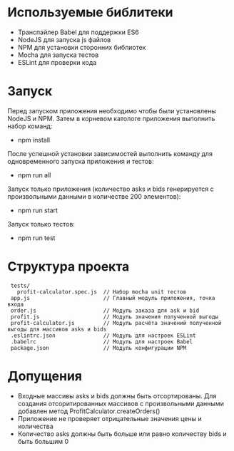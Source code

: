 # Используемые библитеки
- Транспайлер Babel для поддержки ES6
- NodeJS для запуска js файлов
- NPM для установки сторонних библиотек 
- Mocha для запуска тестов
- ESLint для проверки кода

# Запуск
Перед запуском приложения необходимо чтобы были установлены NodeJS и NPM. Затем в корневом катологе приложения выполнить набор команд:

- npm install

После успешной установки зависимостей выполнить команду для одновременного запуска приложения и тестов:

- npm run all

Запуск только приложения (количество asks и bids генерируется с произвольными данными в количестве 200 элементов):

- npm run start

Запуск только тестов:

- npm run test

# Структура проекта
     tests/ 
       profit-calculator.spec.js  // Набор mocha unit тестов
     app.js                       // Главный модуль приложения, точка входа
     order.js                     // Модуль заказа для ask и bid
     profit.js                    // Модуль значения полученной выгоды
     profit-calculator.js         // Модуль расчёта значений полученной выгоды для массивов asks и bids
     .eslintrc.json               // Модуль для настроек ESLint
     .babelrc                     // Модуль для настроек Babel
     package.json                 // Модуль конфигурации NPM

# Допущения

- Входные массивы asks и bids должны быть отсортированы. Для создания отсоритированных массивов с произвольными данными добавлен метод ProfitCalculator.createOrders()
- Приложение не проверяет отрицательные значения цены и количества
- Количество asks должны быть больше или равно количеству bids и быть большим 0
